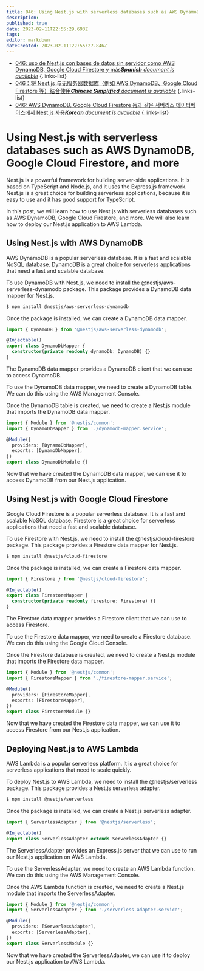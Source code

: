```yaml
---
title: 046: Using Nest.js with serverless databases such as AWS DynamoDB, Google Cloud Firestore, and more
description: 
published: true
date: 2023-02-11T22:55:29.693Z
tags: 
editor: markdown
dateCreated: 2023-02-11T22:55:27.846Z
---
```


- [046: uso de Nest.js con bases de datos sin servidor como AWS DynamoDB, Google Cloud Firestore y más***Spanish** document is available*](/es/Knowledge-base/Nest-js/Learning/046-using-nest-js-with-serverless-databases-such-as-aws-dynamodb-google-cloud-firestore-and-more)
{.links-list}
- [046：将 Nest.js 与无服务器数据库（例如 AWS DynamoDB、Google Cloud Firestore 等）结合使用***Chinese Simplified** document is available*](/zh/Knowledge-base/Nest-js/Learning/046-using-nest-js-with-serverless-databases-such-as-aws-dynamodb-google-cloud-firestore-and-more)
{.links-list}
- [046: AWS DynamoDB, Google Cloud Firestore 등과 같은 서버리스 데이터베이스에서 Nest.js 사용***Korean** document is available*](/ko/Knowledge-base/Nest-js/Learning/046-using-nest-js-with-serverless-databases-such-as-aws-dynamodb-google-cloud-firestore-and-more)
{.links-list}


# Using Nest.js with serverless databases such as AWS DynamoDB, Google Cloud Firestore, and more

Nest.js is a powerful framework for building server-side applications. It is based on TypeScript and Node.js, and it uses the Express.js framework. Nest.js is a great choice for building serverless applications, because it is easy to use and it has good support for TypeScript.

In this post, we will learn how to use Nest.js with serverless databases such as AWS DynamoDB, Google Cloud Firestore, and more. We will also learn how to deploy our Nest.js application to AWS Lambda.

## Using Nest.js with AWS DynamoDB

AWS DynamoDB is a popular serverless database. It is a fast and scalable NoSQL database. DynamoDB is a great choice for serverless applications that need a fast and scalable database.

To use DynamoDB with Nest.js, we need to install the @nestjs/aws-serverless-dynamodb package. This package provides a DynamoDB data mapper for Nest.js.

```bash
$ npm install @nestjs/aws-serverless-dynamodb
```

Once the package is installed, we can create a DynamoDB data mapper.

```typescript
import { DynamoDB } from '@nestjs/aws-serverless-dynamodb';

@Injectable()
export class DynamoDbMapper {
  constructor(private readonly dynamoDb: DynamoDB) {}
}
```

The DynamoDB data mapper provides a DynamoDB client that we can use to access DynamoDB.

To use the DynamoDB data mapper, we need to create a DynamoDB table. We can do this using the AWS Management Console.

Once the DynamoDB table is created, we need to create a Nest.js module that imports the DynamoDB data mapper.

```typescript
import { Module } from '@nestjs/common';
import { DynamoDbMapper } from './dynamodb-mapper.service';

@Module({
  providers: [DynamoDbMapper],
  exports: [DynamoDbMapper],
})
export class DynamoDbModule {}
```

Now that we have created the DynamoDB data mapper, we can use it to access DynamoDB from our Nest.js application.

## Using Nest.js with Google Cloud Firestore

Google Cloud Firestore is a popular serverless database. It is a fast and scalable NoSQL database. Firestore is a great choice for serverless applications that need a fast and scalable database.

To use Firestore with Nest.js, we need to install the @nestjs/cloud-firestore package. This package provides a Firestore data mapper for Nest.js.

```bash
$ npm install @nestjs/cloud-firestore
```

Once the package is installed, we can create a Firestore data mapper.

```typescript
import { Firestore } from '@nestjs/cloud-firestore';

@Injectable()
export class FirestoreMapper {
  constructor(private readonly firestore: Firestore) {}
}
```

The Firestore data mapper provides a Firestore client that we can use to access Firestore.

To use the Firestore data mapper, we need to create a Firestore database. We can do this using the Google Cloud Console.

Once the Firestore database is created, we need to create a Nest.js module that imports the Firestore data mapper.

```typescript
import { Module } from '@nestjs/common';
import { FirestoreMapper } from './firestore-mapper.service';

@Module({
  providers: [FirestoreMapper],
  exports: [FirestoreMapper],
})
export class FirestoreModule {}
```

Now that we have created the Firestore data mapper, we can use it to access Firestore from our Nest.js application.

## Deploying Nest.js to AWS Lambda

AWS Lambda is a popular serverless platform. It is a great choice for serverless applications that need to scale quickly.

To deploy Nest.js to AWS Lambda, we need to install the @nestjs/serverless package. This package provides a Nest.js serverless adapter.

```bash
$ npm install @nestjs/serverless
```

Once the package is installed, we can create a Nest.js serverless adapter.

```typescript
import { ServerlessAdapter } from '@nestjs/serverless';

@Injectable()
export class ServerlessAdapter extends ServerlessAdapter {}
```

The ServerlessAdapter provides an Express.js server that we can use to run our Nest.js application on AWS Lambda.

To use the ServerlessAdapter, we need to create an AWS Lambda function. We can do this using the AWS Management Console.

Once the AWS Lambda function is created, we need to create a Nest.js module that imports the ServerlessAdapter.

```typescript
import { Module } from '@nestjs/common';
import { ServerlessAdapter } from './serverless-adapter.service';

@Module({
  providers: [ServerlessAdapter],
  exports: [ServerlessAdapter],
})
export class ServerlessModule {}
```

Now that we have created the ServerlessAdapter, we can use it to deploy our Nest.js application to AWS Lambda.